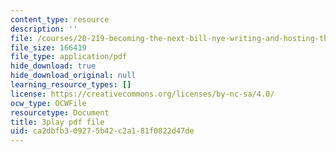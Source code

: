 ```yaml
---
content_type: resource
description: ''
file: /courses/20-219-becoming-the-next-bill-nye-writing-and-hosting-the-educational-show-january-iap-2015/ca2dbfb309275b42c2a181f0822d47de_VQi6t2NfWig.pdf
file_size: 166419
file_type: application/pdf
hide_download: true
hide_download_original: null
learning_resource_types: []
license: https://creativecommons.org/licenses/by-nc-sa/4.0/
ocw_type: OCWFile
resourcetype: Document
title: 3play pdf file
uid: ca2dbfb3-0927-5b42-c2a1-81f0822d47de
---
```

